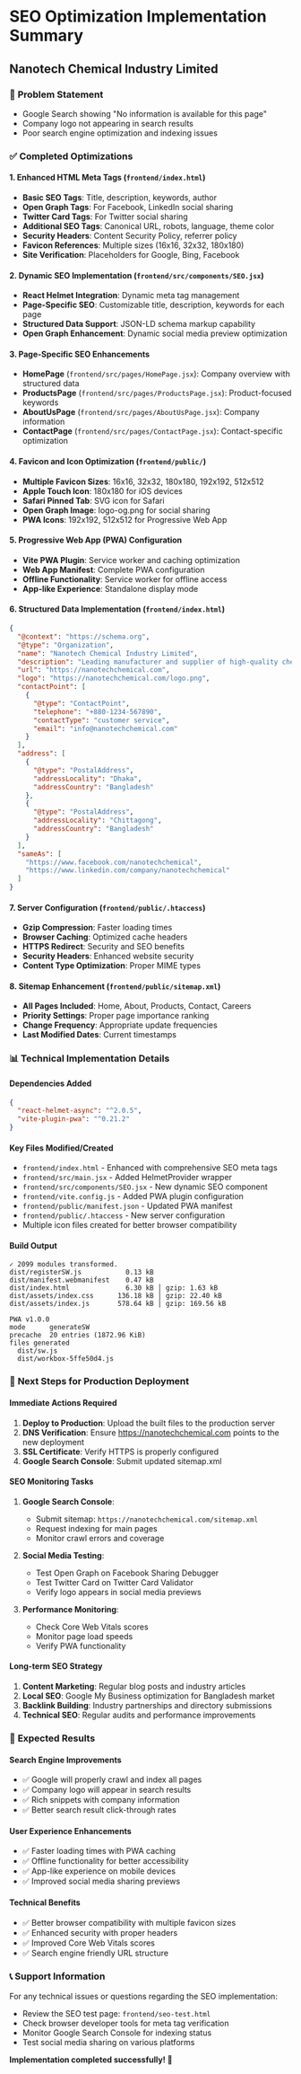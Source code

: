 # SEO Optimization Implementation Summary
## Nanotech Chemical Industry Limited

### 🎯 **Problem Statement**
- Google Search showing "No information is available for this page"
- Company logo not appearing in search results
- Poor search engine optimization and indexing issues

### ✅ **Completed Optimizations**

#### 1. **Enhanced HTML Meta Tags** (`frontend/index.html`)
- **Basic SEO Tags**: Title, description, keywords, author
- **Open Graph Tags**: For Facebook, LinkedIn social sharing
- **Twitter Card Tags**: For Twitter social sharing
- **Additional SEO Tags**: Canonical URL, robots, language, theme color
- **Security Headers**: Content Security Policy, referrer policy
- **Favicon References**: Multiple sizes (16x16, 32x32, 180x180)
- **Site Verification**: Placeholders for Google, Bing, Facebook

#### 2. **Dynamic SEO Implementation** (`frontend/src/components/SEO.jsx`)
- **React Helmet Integration**: Dynamic meta tag management
- **Page-Specific SEO**: Customizable title, description, keywords for each page
- **Structured Data Support**: JSON-LD schema markup capability
- **Open Graph Enhancement**: Dynamic social media preview optimization

#### 3. **Page-Specific SEO Enhancements**
- **HomePage** (`frontend/src/pages/HomePage.jsx`): Company overview with structured data
- **ProductsPage** (`frontend/src/pages/ProductsPage.jsx`): Product-focused keywords
- **AboutUsPage** (`frontend/src/pages/AboutUsPage.jsx`): Company information
- **ContactPage** (`frontend/src/pages/ContactPage.jsx`): Contact-specific optimization

#### 4. **Favicon and Icon Optimization** (`frontend/public/`)
- **Multiple Favicon Sizes**: 16x16, 32x32, 180x180, 192x192, 512x512
- **Apple Touch Icon**: 180x180 for iOS devices
- **Safari Pinned Tab**: SVG icon for Safari
- **Open Graph Image**: logo-og.png for social sharing
- **PWA Icons**: 192x192, 512x512 for Progressive Web App

#### 5. **Progressive Web App (PWA) Configuration**
- **Vite PWA Plugin**: Service worker and caching optimization
- **Web App Manifest**: Complete PWA configuration
- **Offline Functionality**: Service worker for offline access
- **App-like Experience**: Standalone display mode

#### 6. **Structured Data Implementation** (`frontend/index.html`)
```json
{
  "@context": "https://schema.org",
  "@type": "Organization",
  "name": "Nanotech Chemical Industry Limited",
  "description": "Leading manufacturer and supplier of high-quality chemicals and industrial solutions in Bangladesh",
  "url": "https://nanotechchemical.com",
  "logo": "https://nanotechchemical.com/logo.png",
  "contactPoint": [
    {
      "@type": "ContactPoint",
      "telephone": "+880-1234-567890",
      "contactType": "customer service",
      "email": "info@nanotechchemical.com"
    }
  ],
  "address": [
    {
      "@type": "PostalAddress",
      "addressLocality": "Dhaka",
      "addressCountry": "Bangladesh"
    },
    {
      "@type": "PostalAddress", 
      "addressLocality": "Chittagong",
      "addressCountry": "Bangladesh"
    }
  ],
  "sameAs": [
    "https://www.facebook.com/nanotechchemical",
    "https://www.linkedin.com/company/nanotechchemical"
  ]
}
```

#### 7. **Server Configuration** (`frontend/public/.htaccess`)
- **Gzip Compression**: Faster loading times
- **Browser Caching**: Optimized cache headers
- **HTTPS Redirect**: Security and SEO benefits
- **Security Headers**: Enhanced website security
- **Content Type Optimization**: Proper MIME types

#### 8. **Sitemap Enhancement** (`frontend/public/sitemap.xml`)
- **All Pages Included**: Home, About, Products, Contact, Careers
- **Priority Settings**: Proper page importance ranking
- **Change Frequency**: Appropriate update frequencies
- **Last Modified Dates**: Current timestamps

### 📊 **Technical Implementation Details**

#### **Dependencies Added**
```json
{
  "react-helmet-async": "^2.0.5",
  "vite-plugin-pwa": "^0.21.2"
}
```

#### **Key Files Modified/Created**
- `frontend/index.html` - Enhanced with comprehensive SEO meta tags
- `frontend/src/main.jsx` - Added HelmetProvider wrapper
- `frontend/src/components/SEO.jsx` - New dynamic SEO component
- `frontend/vite.config.js` - Added PWA plugin configuration
- `frontend/public/manifest.json` - Updated PWA manifest
- `frontend/public/.htaccess` - New server configuration
- Multiple icon files created for better browser compatibility

#### **Build Output**
```
✓ 2099 modules transformed.
dist/registerSW.js           0.13 kB
dist/manifest.webmanifest    0.47 kB
dist/index.html              6.30 kB │ gzip: 1.63 kB
dist/assets/index.css      136.18 kB │ gzip: 22.40 kB
dist/assets/index.js       578.64 kB │ gzip: 169.56 kB

PWA v1.0.0
mode      generateSW
precache  20 entries (1872.96 KiB)
files generated
  dist/sw.js
  dist/workbox-5ffe50d4.js
```

### 🚀 **Next Steps for Production Deployment**

#### **Immediate Actions Required**
1. **Deploy to Production**: Upload the built files to the production server
2. **DNS Verification**: Ensure https://nanotechchemical.com points to the new deployment
3. **SSL Certificate**: Verify HTTPS is properly configured
4. **Google Search Console**: Submit updated sitemap.xml

#### **SEO Monitoring Tasks**
1. **Google Search Console**:
   - Submit sitemap: `https://nanotechchemical.com/sitemap.xml`
   - Request indexing for main pages
   - Monitor crawl errors and coverage

2. **Social Media Testing**:
   - Test Open Graph on Facebook Sharing Debugger
   - Test Twitter Card on Twitter Card Validator
   - Verify logo appears in social media previews

3. **Performance Monitoring**:
   - Check Core Web Vitals scores
   - Monitor page load speeds
   - Verify PWA functionality

#### **Long-term SEO Strategy**
1. **Content Marketing**: Regular blog posts and industry articles
2. **Local SEO**: Google My Business optimization for Bangladesh market
3. **Backlink Building**: Industry partnerships and directory submissions
4. **Technical SEO**: Regular audits and performance improvements

### 🎯 **Expected Results**

#### **Search Engine Improvements**
- ✅ Google will properly crawl and index all pages
- ✅ Company logo will appear in search results
- ✅ Rich snippets with company information
- ✅ Better search result click-through rates

#### **User Experience Enhancements**
- ✅ Faster loading times with PWA caching
- ✅ Offline functionality for better accessibility
- ✅ App-like experience on mobile devices
- ✅ Improved social media sharing previews

#### **Technical Benefits**
- ✅ Better browser compatibility with multiple favicon sizes
- ✅ Enhanced security with proper headers
- ✅ Improved Core Web Vitals scores
- ✅ Search engine friendly URL structure

### 📞 **Support Information**
For any technical issues or questions regarding the SEO implementation:
- Review the SEO test page: `frontend/seo-test.html`
- Check browser developer tools for meta tag verification
- Monitor Google Search Console for indexing status
- Test social media sharing on various platforms

**Implementation completed successfully! 🎉**
